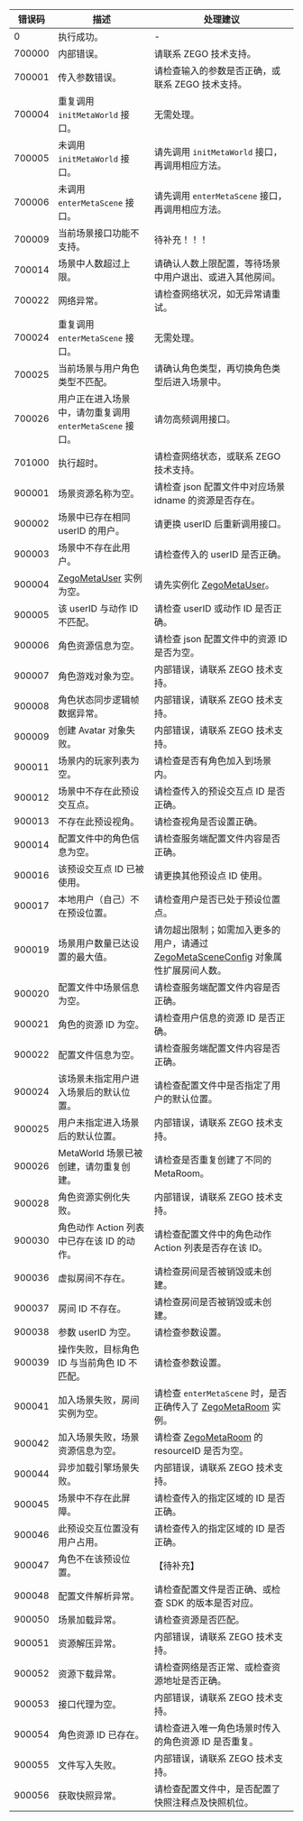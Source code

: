 |错误码|描述|处理建议|
|-|-|-|
| 0 | 执行成功。 | - |
| 700000 | 内部错误。 | 请联系 ZEGO 技术支持。|
| 700001 | 传入参数错误。 |  请检查输入的参数是否正确，或联系 ZEGO 技术支持。|
| 700004 | 重复调用 `initMetaWorld` 接口。 |  无需处理。|
| 700005 | 未调用 `initMetaWorld` 接口。 | 请先调用 `initMetaWorld` 接口，再调用相应方法。|
| 700006 | 未调用 `enterMetaScene` 接口。 | 请先调用 `enterMetaScene` 接口，再调用相应方法。|
| 700009 | 当前场景接口功能不支持。 | 待补充！！！|
| 700014 | 场景中人数超过上限。| 请确认人数上限配置，等待场景中用户退出、或进入其他房间。|
| 700022 | 网络异常。 | 请检查网络状况，如无异常请重试。|
| 700024 | 重复调用 `enterMetaScene` 接口。|无需处理。|
| 700025 | 当前场景与用户角色类型不匹配。| 请确认角色类型，再切换角色类型后进入场景中。|
| 700026 | 用户正在进入场景中，请勿重复调用 `enterMetaScene` 接口。 | 请勿高频调用接口。|
| 701000 | 执行超时。|  请检查网络状态，或联系 ZEGO 技术支持。|
| 900001 | 场景资源名称为空。| 请检查 json 配置文件中对应场景 idname 的资源是否存在。|
| 900002 | 场景中已存在相同 userID 的用户。| 请更换 userID 后重新调用接口。|
| 900003 | 场景中不存在此用户。 | 请检查传入的 userID 是否正确。|
| 900004 | [ZegoMetaUser](@-ZegoMetaUser) 实例为空。| 请先实例化 [ZegoMetaUser](@-ZegoMetaUser)。|
| 900005 | 该 userID 与动作 ID 不匹配。| 请检查 userID 或动作 ID 是否正确。|
| 900006 | 角色资源信息为空。| 请检查 json 配置文件中的资源 ID 是否为空。|
| 900007 | 角色游戏对象为空。| 内部错误，请联系 ZEGO 技术支持。 |
| 900008 | 角色状态同步逻辑帧数据异常。| 内部错误，请联系 ZEGO 技术支持。|
| 900009 | 创建 Avatar 对象失败。| 内部错误，请联系 ZEGO 技术支持。|
| 900011 | 场景内的玩家列表为空。| 请检查是否有角色加入到场景内。|
| 900012 | 场景中不存在此预设交互点。| 请检查传入的预设交互点 ID 是否正确。|
| 900013 | 不存在此预设视角。| 请检查视角是否设置正确。|
| 900014 | 配置文件中的角色信息为空。| 请检查服务端配置文件内容是否正确。|
| 900016 | 该预设交互点 ID 已被使用。| 请更换其他预设点 ID 使用。|
| 900017 | 本地用户（自己）不在预设位置。| 请检查用户是否已处于预设位置点。|
| 900019 | 场景用户数量已达设置的最大值。 | 请勿超出限制；如需加入更多的用户，请通过 [ZegoMetaSceneConfig](@-ZegoMetaSceneConfig) 对象属性扩展房间人数。|
| 900020 | 配置文件中场景信息为空。| 请检查服务端配置文件内容是否正确。|
| 900021 | 角色的资源 ID 为空。| 请检查用户信息的资源 ID 是否正确。|
| 900022 | 配置文件信息为空。 | 请检查服务端配置文件内容是否正确。|
| 900024 | 该场景未指定用户进入场景后的默认位置。 | 请检查配置文件中是否指定了用户的默认位置。|
| 900025 | 用户未指定进入场景后的默认位置。| 内部错误，请联系 ZEGO 技术支持。|
| 900026 | MetaWorld 场景已被创建，请勿重复创建。| 请检查是否重复创建了不同的 MetaRoom。|
| 900028 | 角色资源实例化失败。| 内部错误，请联系 ZEGO 技术支持。|
| 900030 | 角色动作 Action 列表中已存在该 ID 的动作。| 请检查配置文件中的角色动作 Action 列表是否存在该 ID。|
| 900036 | 虚拟房间不存在。| 请检查房间是否被销毁或未创建。|
| 900037 | 房间 ID 不存在。 | 请检查房间是否被销毁或未创建。|
| 900038 | 参数 userID 为空。| 请检查参数设置。|
| 900039 | 操作失败，目标角色 ID 与当前角色 ID 不匹配。| 请检查参数设置。|
| 900041 | 加入场景失败，房间实例为空。| 请检查 `enterMetaScene` 时，是否正确传入了 [ZegoMetaRoom](@-ZegoMetaRoom) 实例。|
| 900042 | 加入场景失败，场景资源信息为空。| 请检查 [ZegoMetaRoom](@-ZegoMetaRoom) 的 resourceID 是否为空。|
| 900044 | 异步加载引擎场景失败。 | 内部错误，请联系 ZEGO 技术支持。|
| 900045 | 场景中不存在此屏障。 | 请检查传入的指定区域的 ID 是否正确。|
| 900046 | 此预设交互位置没有用户占用。| 请检查传入的指定区域的 ID 是否正确。|
| 900047 | 角色不在该预设位置。| 【待补充】|
| 900048 | 配置文件解析异常。| 请检查配置文件是否正确、或检查 SDK 的版本是否对应。|
| 900050 | 场景加载异常。| 请检查资源是否匹配。|
| 900051 | 资源解压异常。| 内部错误，请联系 ZEGO 技术支持。|
| 900052 | 资源下载异常。| 请检查网络是否正常、或检查资源地址是否正确。|
| 900053 | 接口代理为空。 | 内部错误，请联系 ZEGO 技术支持。|
| 900054 | 角色资源 ID 已存在。 | 请检查进入唯一角色场景时传入的角色资源 ID 是否重复。|
| 900055 | 文件写入失败。| 内部错误，请联系 ZEGO 技术支持。|
| 900056 | 获取快照异常。| 请检查配置文件中，是否配置了快照注释点及快照机位。|
